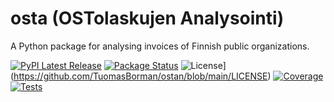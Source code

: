 # osta (OSTolaskujen Analysointi)

A Python package for analysing invoices of Finnish public organizations.

[![PyPI Latest Release](https://img.shields.io/pypi/v/ostan.svg)](https://pypi.org/project/ostan/)
[![Package Status](https://img.shields.io/pypi/status/ostan.svg)](https://pypi.org/project/ostan/)
![License](https://img.shields.io/pypi/l/ostan.svg)](https://github.com/TuomasBorman/ostan/blob/main/LICENSE)
[![Coverage](https://codecov.io/github/TuomasBorman/ostan/coverage.svg?branch=main)](https://codecov.io/gh/TuomasBorman/ostan)
[![Tests](https://github.com/TuomasBorman/ostan/actions/workflows/tests.yml/badge.svg)](https://github.com/TuomasBorman/ostan/commits/main)
